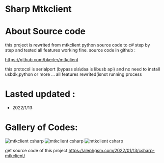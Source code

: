 # Sharp Mtkclient
# About Source code
this project is rewrited from mtkclient python source code to c# step by step and tested all features working fine.
source code in github :

https://github.com/bkerler/mtkclient

this protocol is serialport (bypass sla\daa is libusb api) and no need to install usbdk,python or more … all features rewrited(isnot running process

# Lasted updated :
* 2022/1/13
# Gallery of Codes:
![mtkclient csharp](https://alephgsm.com/wp-content/uploads/2022/01/1.jpg)
![mtkclient csharp](https://alephgsm.com/wp-content/uploads/2022/01/2.jpg)
![mtkclient csharp](https://alephgsm.com/wp-content/uploads/2022/01/3.jpg)

get source code of this project
https://alephgsm.com/2022/01/13/csharp-mtkclient/
